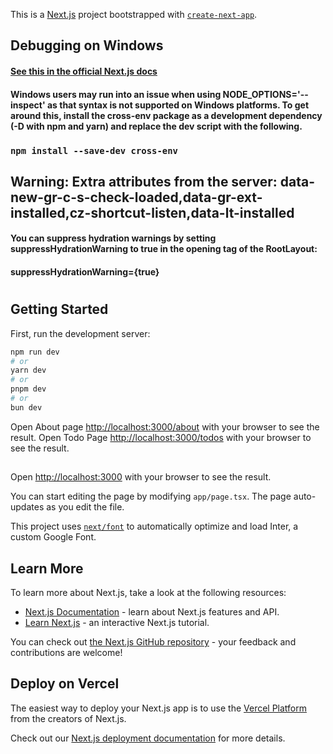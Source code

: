 This is a [Next.js](https://nextjs.org/) project bootstrapped with [`create-next-app`](https://github.com/vercel/next.js/tree/canary/packages/create-next-app).

## Debugging on Windows
#### [See this in the official Next.js docs](https://nextjs.org/docs/pages/building-your-application/configuring/debugging#debugging-on-windows)
#### Windows users may run into an issue when using NODE_OPTIONS='--inspect' as that syntax is not supported on Windows platforms. To get around this, install the cross-env package as a development dependency (-D with npm and yarn) and replace the dev script with the following.


### `npm install --save-dev cross-env`

## Warning: Extra attributes from the server: data-new-gr-c-s-check-loaded,data-gr-ext-installed,cz-shortcut-listen,data-lt-installed

#### You can suppress hydration warnings by setting suppressHydrationWarning to true in the opening <body> tag of the RootLayout:
#### suppressHydrationWarning={true}

#

## Getting Started

First, run the development server:

```bash
npm run dev
# or
yarn dev
# or
pnpm dev
# or
bun dev
```
Open About page [http://localhost:3000/about](http://localhost:3000/about) with your browser to see the result.
Open Todo Page [http://localhost:3000/todos](http://localhost:3000/todos) with your browser to see the result.

##

Open [http://localhost:3000](http://localhost:3000) with your browser to see the result.

You can start editing the page by modifying `app/page.tsx`. The page auto-updates as you edit the file.

This project uses [`next/font`](https://nextjs.org/docs/basic-features/font-optimization) to automatically optimize and load Inter, a custom Google Font.

## Learn More

To learn more about Next.js, take a look at the following resources:

- [Next.js Documentation](https://nextjs.org/docs) - learn about Next.js features and API.
- [Learn Next.js](https://nextjs.org/learn) - an interactive Next.js tutorial.

You can check out [the Next.js GitHub repository](https://github.com/vercel/next.js/) - your feedback and contributions are welcome!

## Deploy on Vercel

The easiest way to deploy your Next.js app is to use the [Vercel Platform](https://vercel.com/new?utm_medium=default-template&filter=next.js&utm_source=create-next-app&utm_campaign=create-next-app-readme) from the creators of Next.js.

Check out our [Next.js deployment documentation](https://nextjs.org/docs/deployment) for more details.
